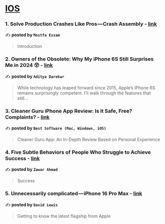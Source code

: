 
<h1><a href=https://medium.com/tag/ios/recommended target="_blank" rel="noopener noreferrer">IOS</a></h1>
<h3>1. Solve Production Crashes Like Pros — Crash Assembly - <a href="https://medium.com/inside-wallapop/solve-production-crashes-like-pros-crash-assembly-16b856a9ec54" target="_blank" rel="noopener noreferrer">link</a></h3>

✍️ **posted by `Mostfa Essam`**

<blockquote>Introduction</blockquote>

<h3>2. Owners of the Obsolete: Why My iPhone 6S Still Surprises Me in 2024 😲 - <a href="https://medium.com/macoclock/owners-of-the-obsolete-why-my-iphone-6s-still-surprises-me-in-2024-5cbcadea900a" target="_blank" rel="noopener noreferrer">link</a></h3>

✍️ **posted by `Aditya Darekar`**

<blockquote>While technology has leaped forward since 2015, Apple’s iPhone 6S remains surprisingly competent. I’ll walk through the features that still…</blockquote>

<h3>3. Cleaner Guru iPhone App Review: Is it Safe, Free? Complaints? - <a href="https://medium.com/@best-software/cleaner-guru-iphone-app-review-is-it-safe-free-complaints-41ed35d5ba12" target="_blank" rel="noopener noreferrer">link</a></h3>

✍️ **posted by `Best Software (Mac, Windows, iOS)`**

<blockquote>Cleaner Guru App: An In-Depth Review Based on Personal Experience</blockquote>

<h3>4. Five Subtle Behaviors of People Who Struggle to Achieve Success - <a href="https://medium.com/@bilawalzawar50/five-subtle-behaviors-of-people-who-struggle-to-achieve-success-77c12a3ad7ee" target="_blank" rel="noopener noreferrer">link</a></h3>

✍️ **posted by `Zawar Ahmad`**

<blockquote>Success</blockquote>

<h3>5. Unnecessarily complicated — iPhone 16 Pro Max - <a href="https://medium.com/macoclock/unnecessarily-complicated-iphone-16-pro-max-92e7f9e51353" target="_blank" rel="noopener noreferrer">link</a></h3>

✍️ **posted by `David Lewis`**

<blockquote>Getting to know the latest flagship from Apple</blockquote>

